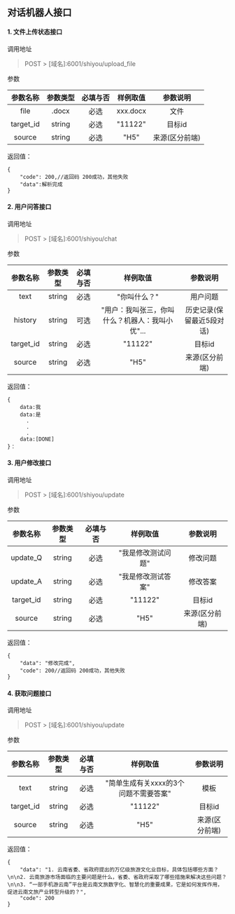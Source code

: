 ## 对话机器人接口

#### 1. 文件上传状态接口

调用地址
>POST > [域名]:6001/shiyou/upload_file

参数

| 参数名称         | 参数类型        |  必填与否       | 样例取值                             | 参数说明                          |
|:----------------:|:---------------:|:---------------:|:------------------------------------:|:---------------------------------:|
| file      | .docx          | 必选            |   xxx.docx                              | 文件                    |
| target_id      | string          | 必选            |    "11122"                             | 目标id                    |
| source      | string          | 必选            |    "H5"                             | 来源(区分前端)                    |

返回值：
```
{
    "code": 200,//返回码 200成功，其他失败
    "data":解析完成
}
```

#### 2. 用户问答接口

调用地址
>POST > [域名]:6001/shiyou/chat

参数

| 参数名称         | 参数类型        |  必填与否       | 样例取值                             | 参数说明                          |
|:----------------:|:---------------:|:---------------:|:------------------------------------:|:---------------------------------:|
| text      | string          | 必选            |  "你叫什么？"                               | 用户问题                    |
| history      | string          | 可选            |  "用户：我叫张三，你叫什么？机器人：我叫小优"...                               | 历史记录(保留最近5段对话)                    |
| target_id      | string          | 必选            |    "11122"                             | 目标id                    |
| source      | string          | 必选            |    "H5"                             | 来源(区分前端)                    |

返回值：
```
{
    data:我
    data:是
      .
      .
      .
    data:[DONE]
}：
```

#### 3. 用户修改接口

调用地址
>POST > [域名]:6001/shiyou/update

参数

| 参数名称         | 参数类型        |  必填与否       | 样例取值                             | 参数说明                          |
|:----------------:|:---------------:|:---------------:|:------------------------------------:|:---------------------------------:|
| update_Q      | string          | 必选            |  "我是修改测试问题"                               | 修改问题                    |
| update_A      | string          | 必选            |  "我是修改测试答案"                               | 修改答案                    |
| target_id      | string          | 必选            |    "11122"                             | 目标id                    |
| source      | string          | 必选            |    "H5"                             | 来源(区分前端)                    |

返回值：
```
{
    "data": "修改完成",
    "code": 200//返回码 200成功，其他失败
}
```

#### 4. 获取问题接口

调用地址
>POST > [域名]:6001/shiyou/update

参数

| 参数名称         | 参数类型        |  必填与否       | 样例取值                             | 参数说明                          |
|:----------------:|:---------------:|:---------------:|:------------------------------------:|:---------------------------------:|
| text      | string          | 必选            |  "简单生成有关xxxx的3个问题不需要答案"                               | 模板                    |
| target_id      | string          | 必选            |    "11122"                             | 目标id                    |
| source      | string          | 必选            |    "H5"                             | 来源(区分前端)                    |

返回值：
```
{
    "data": "1. 云南省委、省政府提出的万亿级旅游文化业目标，具体包括哪些方面？\n\n2. 云南旅游市场面临的主要问题是什么，省委、省政府采取了哪些措施来解决这些问题？\n\n3. “一部手机游云南”平台是云南文旅数字化、智慧化的重要成果，它是如何发挥作用，促进云南文旅产业转型升级的？",
    "code": 200
}
```
